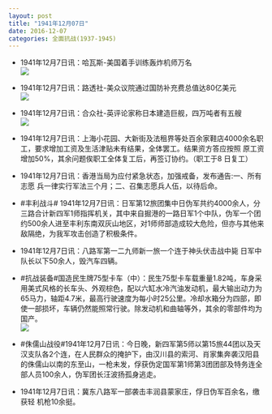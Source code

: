 ```yaml
---
layout: post
title: "1941年12月07日"
date: 2016-12-07
categories: 全面抗战(1937-1945)
---
```


<meta name="referrer" content="no-referrer" />

- 1941年12月7日讯：哈瓦斯-美国着手训练轰炸机师万名 <br/><img src="https://ww3.sinaimg.cn/large/aca367d8jw1faimg9u8qnj20cc0b3wgf.jpg" />

- 1941年12月7日讯：路透社-美众议院通过国防补充费总值达80亿美元 <br/><img src="https://ww1.sinaimg.cn/large/aca367d8jw1faikq4qewnj20kf062ac2.jpg" />

- 1941年12月7日讯：合众社-英评论家称日本建造巨舰，四万吨者有五艘 <br/><img src="https://ww3.sinaimg.cn/large/aca367d8jw1faiizk95rvj207305xaam.jpg" />

- 1941年12月7日讯：上海小花园、大新街及法租界等处百余家鞋店4000余名职 工，要求增加工资及生活津贴未有结果，全体罢工。结果资方答应按照 原工资增加50%，其余问题俟职工全体复工后，再签订协约。（职工于8 日复工） 

- 1941年12月7日讯：香港当局为应付紧急状态，加强戒备，发布通告:一、所有志愿 兵一律实行军法三个月；二、召集志愿兵人伍，以待后命。 

- #丰利战斗# 1941年12月7日讯：日军第12旅团集中日伪军共约4000余人，分三路合计新四军1师指挥机关，其中来自掘港的一路日军1个中队，伪军一个团约500余人进至丰利东南双灰山地区，对1师师部造成较大危险，但亦与其他来敌隔绝，为我军攻击创造了积极条件。 

- 1941年12月7日讯：八路军第一二九师新一旅一个连于神头伏击战中毙 日军中队长以下50余人，毁汽车四辆。 

- #抗战装备#国造民生牌75型卡车（中）：民生75型卡车载重量1.82吨，车身采用美式风格的长车头、外观棕色，配以六缸水冷汽油发动机，最大输出动力为65马力，轴距4.7米，最高行驶速度为每小时25公里。冷却水箱分为四部，即使一部损坏，车辆仍然能照常行驶。除发动机和曲轴等外，其余的零部件均为国产。 <br/><img src="https://ww4.sinaimg.cn/large/aca367d8jw1fahzwm7i82j20go1cegvj.jpg" />

- #侏儒山战役#1941年12月7日讯：今日晚，新四军第5师以第15旅44团以及天汉支队各2个连，在人民群众的掩护下，由汉川县的索河、肖家集奔袭汉阳县的侏儒山以南的东至山，一枪未发，俘获伪定国军第1师第3团团部及特务连全部人员100余人，伪军团长汪波扬孤身逃走。 

- 1941年12月7日讯：冀东八路军一部袭击丰润县蒙家庄，俘日伪军百余名，缴获轻 机枪10余挺。 

